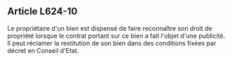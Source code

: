 Article L624-10
----
Le propriétaire d'un bien est dispensé de faire reconnaître son droit de
propriété lorsque le contrat portant sur ce bien a fait l'objet d'une publicité.
Il peut réclamer la restitution de son bien dans des conditions fixées par
décret en Conseil d'Etat.
